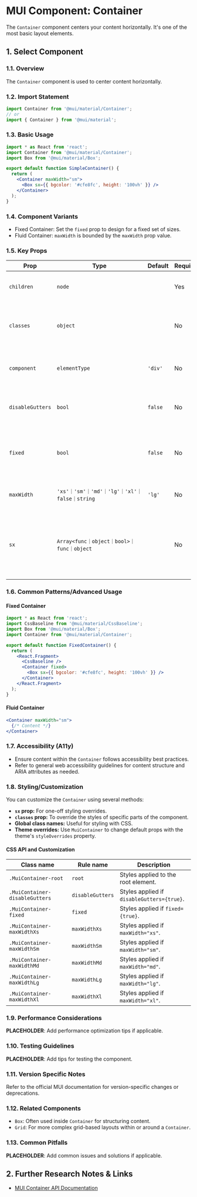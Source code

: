 # MUI Component: Container

The `Container` component centers your content horizontally. It's one of the most basic layout elements.

## 1. Select Component

### 1.1. Overview
The `Container` component is used to center content horizontally.

### 1.2. Import Statement
```jsx
import Container from '@mui/material/Container';
// or
import { Container } from '@mui/material';
```

### 1.3. Basic Usage
```jsx
import * as React from 'react';
import Container from '@mui/material/Container';
import Box from '@mui/material/Box';

export default function SimpleContainer() {
  return (
    <Container maxWidth="sm">
      <Box sx={{ bgcolor: '#cfe8fc', height: '100vh' }} />
    </Container>
  );
}
```

### 1.4. Component Variants
- Fixed Container: Set the `fixed` prop to design for a fixed set of sizes.
- Fluid Container: `maxWidth` is bounded by the `maxWidth` prop value.

### 1.5. Key Props
| Prop | Type | Default | Required | Description |
|------|------|---------|----------|-------------|
| `children` | `node` |  | Yes | The content of the component. |
| `classes` | `object` |  | No | Override or extend the styles applied to the component. |
| `component` | `elementType` | `'div'` | No | The component used for the root node. |
| `disableGutters` | `bool` | `false` | No | If `true`, the left and right padding is removed. |
| `fixed` | `bool` | `false` | No | Set the `max-width` to match the `min-width` of the current breakpoint. |
| `maxWidth` | `'xs'｜'sm'｜'md'｜'lg'｜'xl'｜false｜string` | `'lg'` | No | Determine the `max-width` of the container. |
| `sx` | `Array<func｜object｜bool>｜func｜object` |  | No | The system prop that allows defining system overrides as well as additional CSS styles. |

### 1.6. Common Patterns/Advanced Usage
#### Fixed Container
```jsx
import * as React from 'react';
import CssBaseline from '@mui/material/CssBaseline';
import Box from '@mui/material/Box';
import Container from '@mui/material/Container';

export default function FixedContainer() {
  return (
    <React.Fragment>
      <CssBaseline />
      <Container fixed>
        <Box sx={{ bgcolor: '#cfe8fc', height: '100vh' }} />
      </Container>
    </React.Fragment>
  );
}
```

#### Fluid Container
```jsx
<Container maxWidth="sm">
  {/* Content */}
</Container>
```

### 1.7. Accessibility (A11y)
- Ensure content within the `Container` follows accessibility best practices.
- Refer to general web accessibility guidelines for content structure and ARIA attributes as needed.

### 1.8. Styling/Customization
You can customize the `Container` using several methods:
- **`sx` prop:** For one-off styling overrides.
- **`classes` prop:** To override the styles of specific parts of the component.
- **Global class names:** Useful for styling with CSS.
- **Theme overrides:** Use `MuiContainer` to change default props with the theme's `styleOverrides` property.

#### CSS API and Customization
| Class name | Rule name | Description |
|------------|-----------|-------------|
| `.MuiContainer-root` | `root` | Styles applied to the root element. |
| `.MuiContainer-disableGutters` | `disableGutters` | Styles applied if `disableGutters={true}`. |
| `.MuiContainer-fixed` | `fixed` | Styles applied if `fixed={true}`. |
| `.MuiContainer-maxWidthXs` | `maxWidthXs` | Styles applied if `maxWidth="xs"`. |
| `.MuiContainer-maxWidthSm` | `maxWidthSm` | Styles applied if `maxWidth="sm"`. |
| `.MuiContainer-maxWidthMd` | `maxWidthMd` | Styles applied if `maxWidth="md"`. |
| `.MuiContainer-maxWidthLg` | `maxWidthLg` | Styles applied if `maxWidth="lg"`. |
| `.MuiContainer-maxWidthXl` | `maxWidthXl` | Styles applied if `maxWidth="xl"`. |

### 1.9. Performance Considerations
**PLACEHOLDER**: Add performance optimization tips if applicable.

### 1.10. Testing Guidelines
**PLACEHOLDER**: Add tips for testing the component.

### 1.11. Version Specific Notes
Refer to the official MUI documentation for version-specific changes or deprecations.

### 1.12. Related Components
- `Box`: Often used inside `Container` for structuring content.
- `Grid`: For more complex grid-based layouts within or around a `Container`.

### 1.13. Common Pitfalls
**PLACEHOLDER**: Add common issues and solutions if applicable.

## 2. Further Research Notes & Links
- [MUI Container API Documentation](https://mui.com/material-ui/api/container/)
